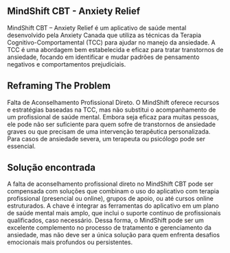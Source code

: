 ## MindShift CBT - Anxiety Relief
MindShift CBT – Anxiety Relief é um aplicativo de saúde mental desenvolvido pela Anxiety Canada que utiliza as técnicas da Terapia Cognitivo-Comportamental (TCC) para ajudar no manejo da ansiedade. A TCC é uma abordagem bem estabelecida e eficaz para tratar transtornos de ansiedade, focando em identificar e mudar padrões de pensamento negativos e comportamentos prejudiciais.


## Reframing The Problem
Falta de Aconselhamento Profissional Direto. O MindShift oferece recursos e estratégias baseadas na TCC, mas não substitui o acompanhamento de um profissional de saúde mental. Embora seja eficaz para muitas pessoas, ele pode não ser suficiente para quem sofre de transtornos de ansiedade graves ou que precisam de uma intervenção terapêutica personalizada. Para casos de ansiedade severa, um terapeuta ou psicólogo pode ser essencial.

## Solução encontrada
A falta de aconselhamento profissional direto no MindShift CBT pode ser compensada com soluções que combinam o uso do aplicativo com terapia profissional (presencial ou online), grupos de apoio, ou até cursos online estruturados. A chave é integrar as ferramentas do aplicativo em um plano de saúde mental mais amplo, que inclui o suporte contínuo de profissionais qualificados, caso necessário. Dessa forma, o MindShift pode ser um excelente complemento no processo de tratamento e gerenciamento da ansiedade, mas não deve ser a única solução para quem enfrenta desafios emocionais mais profundos ou persistentes.

